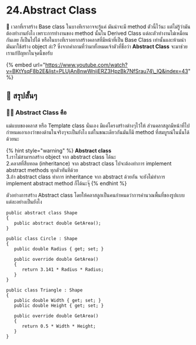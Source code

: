 # 24.Abstract Class

💬 เวลาที่เราสร้าง Base class ในบางทีเราอาจจะรู้แค่ มันน่าจะมี method ตัวนี้ไว้นะ แต่ไม่รู้ว่ามันต้องทำงานยังไง เพราะการทำงานของ method นั้นใน Derived Class แต่ละตัวทำงานไม่เหมือนกันเลย ก็เป็นไปได้ หรือในบางทีเราอยากสร้างคลาสที่มีหน้าที่เป็น Base Class เท่านั้นและห้ามนำมันมาใช้สร้าง object ล่ะ? ซึ่งจากคำถามที่ว่ามาทั้งหมดเจ้าตัวที่ชื่อว่า **Abstract Class** จะมาช่วยเราแก้ปัญหาในจุดนี้ขอรับ

{% embed url="https://www.youtube.com/watch?v=BKtYsqF8b2E&list=PLUjAn8nwWnijERZ3HpzBk7NfSrau74\_lQ&index=43" %}

## 🎯 สรุปสั้นๆ

### 👨‍🚀 Abstract Class คือ

แม่แบบของคลาส หรือ Template class นั่นเอง มีแค่โครงสร้างต่างๆไว้ให้ ส่วนคลาสลูกมีหน้าที่ไปกำหนดเอาเองว่าของด้านในจริงๆจะเป็นยังไง แต่ในขณะเดียวกันมันก็มี method ที่สมบูรณ์ในนั้นได้ด้วยนะ

{% hint style="warning" %}
**Abstract class**  
1.เราไม่สามารถสร้าง object จาก abstract class ได้นะ  
2.คลาสที่สืบทอด \(inheritance\) จาก abstract class ไปจะต้องทำการ implement abstract methods ทุกตัวทันทีด้วย  
3.ถ้า abstract class ทำการ inheritance จาก abstract ด้วยกัน จะยังไม่ทำการ implement abstract method ก็ได้นะจุ๊
{% endhint %}

ตัวอย่างการสร้าง Abstract class โดยให้คลาสลูกเป็นคนกำหนดว่าการคำนวณพื้นที่ของรูปแบบแต่ละอย่างเป็นยังไง

```text
public abstract class Shape
{
   public abstract double GetArea();
}

public class Circle : Shape
{
   public double Radius { get; set; }
   
   public override double GetArea()
   {
      return 3.141 * Radius * Radius;
   }
}

public class Triangle : Shape
{
   public double Width { get; set; }
   public double Height { get; set; } 
   
   public override double GetArea()
   {
      return 0.5 * Width * Height;
   }
}
```

